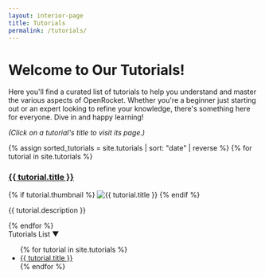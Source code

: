 ```yaml
---
layout: interior-page
title: Tutorials
permalink: /tutorials/
---
```


<!-- Introduction -->
<div class="tutorial-introduction">
  <h1>Welcome to Our Tutorials!</h1>
  <p>Here you'll find a curated list of tutorials to help you understand and master the various aspects of OpenRocket. Whether you're a beginner just starting out or an expert looking to refine your knowledge, there's something here for everyone. Dive in and happy learning!</p>
  <p><i>(Click on a tutorial's title to visit its page.)</i></p>
</div>

<div class="tutorial-container">
  <!-- Tutorial content -->
  <div class="tutorials">
    {% assign sorted_tutorials = site.tutorials | sort: "date" | reverse %}
    {% for tutorial in site.tutorials %}
      <div class="tutorial">
        <a href="{{ tutorial.url }}">
          <h3>{{ tutorial.title }}</h3>
        </a>
        {% if tutorial.thumbnail %}
          <img class="tutorial-thumbnail" src="{{ tutorial.thumbnail }}" alt="{{ tutorial.title }}">
        {% endif %}
        <p>{{ tutorial.description }}</p>
      </div>
    {% endfor %}
  </div>

  <!-- Sidebar with expandable/collapsible list -->
  <div class="tutorial-selection">
    <div class="toggle-list">
      <div class="toggle-header" onclick="toggleList()">
        Tutorials List ▼
      </div>
      <ul id="tutorialsList" class="collapsed">
        {% for tutorial in site.tutorials %}
          <li><a href="{{ tutorial.url }}">{{ tutorial.title }}</a></li>
        {% endfor %}
      </ul>
    </div>
  </div>
</div>

<script>
  function toggleList() {
    var list = document.getElementById('tutorialsList');
    list.classList.toggle('collapsed');
  }
</script>